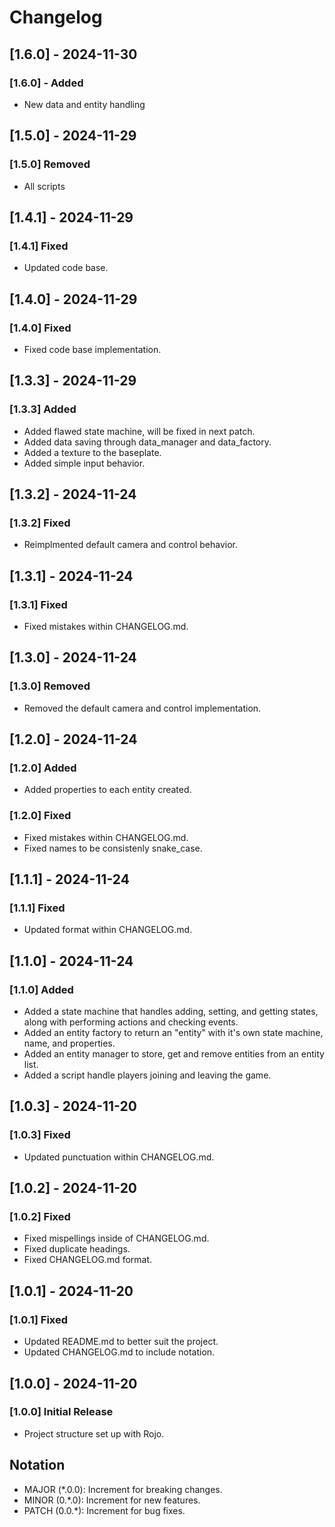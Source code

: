 # Changelog

## [1.6.0] - 2024-11-30

### [1.6.0] - Added

- New data and entity handling

## [1.5.0] - 2024-11-29

### [1.5.0] Removed

- All scripts

## [1.4.1] - 2024-11-29

### [1.4.1] Fixed

- Updated code base.

## [1.4.0] - 2024-11-29

### [1.4.0] Fixed

- Fixed code base implementation.

## [1.3.3] - 2024-11-29

### [1.3.3] Added

- Added flawed state machine, will be fixed in next patch.
- Added data saving through data_manager and data_factory.
- Added a texture to the baseplate.
- Added simple input behavior.

## [1.3.2] - 2024-11-24

### [1.3.2] Fixed

- Reimplmented default camera and control behavior.

## [1.3.1] - 2024-11-24

### [1.3.1] Fixed

- Fixed mistakes within CHANGELOG.md.

## [1.3.0] - 2024-11-24

### [1.3.0] Removed

- Removed the default camera and control implementation.

## [1.2.0] - 2024-11-24

### [1.2.0] Added

- Added properties to each entity created.

### [1.2.0] Fixed

- Fixed mistakes within CHANGELOG.md.
- Fixed names to be consistenly snake_case.

## [1.1.1] - 2024-11-24

### [1.1.1] Fixed

- Updated format within CHANGELOG.md.

## [1.1.0] - 2024-11-24

### [1.1.0] Added

- Added a state machine that handles adding, setting, and getting states, along with performing actions and checking events.
- Added an entity factory to return an "entity" with it's own state machine, name, and properties.
- Added an entity manager to store, get and remove entities from an entity list.
- Added a script handle players joining and leaving the game.

## [1.0.3] - 2024-11-20

### [1.0.3] Fixed

- Updated punctuation within CHANGELOG.md.

## [1.0.2] - 2024-11-20

### [1.0.2] Fixed

- Fixed mispellings inside of CHANGELOG.md.
- Fixed duplicate headings.
- Fixed CHANGELOG.md format.

## [1.0.1] - 2024-11-20

### [1.0.1] Fixed

- Updated README.md to better suit the project.
- Updated CHANGELOG.md to include notation.

## [1.0.0] - 2024-11-20

### [1.0.0] Initial Release

- Project structure set up with Rojo.

## Notation

- MAJOR (*.0.0): Increment for breaking changes.
- MINOR (0.*.0): Increment for new features.
- PATCH (0.0.*): Increment for bug fixes.

